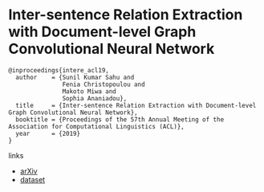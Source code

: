 # Inter-sentence Relation Extraction with Document-level Graph Convolutional Neural Network

```
@inproceedings{intere_acl19,
  author    = {Sunil Kumar Sahu and
               Fenia Christopoulou and
               Makoto Miwa and
               Sophia Ananiadou},
  title     = {Inter-sentence Relation Extraction with Document-level Graph Convolutional Neural Network},
  booktitle = {Proceedings of the 57th Annual Meeting of the Association for Computational Linguistics (ACL)},
  year      = {2019}
}
```

links
- [arXiv](https://arxiv.org/abs/1906.04684)
- [dataset](http://nactem.ac.uk/CHR/)
